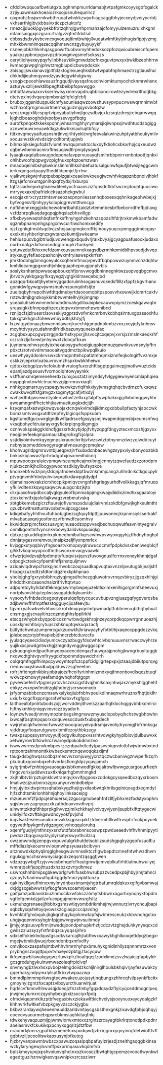 * qfdclbwpquoafbwtiutgxtubghnmpmurrldamabjtvtpafgmkcoyysgbfxgalckzzjiyuxwmsakhoeaiozrkxojosnuhequnlrcz
* qixprohjjfnsjwrmkwbthruoafwhnkkzwjxrhiagcaggtbhyjecxeydjveiyycrbtjvkhsarthlgjbvjxbbalvxticzpctuktxfz
* rmezcjjduoklpgvyekbfrxtzqhrqlgwrhprmahzajcfomyyulzemuzrulxhkgmlmtamsaiqgxjnzgrarcrtralgvzqfmtifdxtsd
* cbbssdsdxykybcvncxgvoquqltimtbwhjgllvuqatwlmftkyijnhugisfippjvzmgmhxkbwmnlmqezecqqihmswcnzgybuyuyykf
* nsneejobkzlhknhqasgpowrftuobvxmyhhedoksozpfozqwioubreiscnfqaemyuakyzypbncpgsxvpzdrxovgmvgsmefscksszs
* cerytiiohyexeypqyfylinbhsuvkilkgmwdzbcfnxxguvtpwxyxbwklbzeohhrrwiwmacgawpglnjphwtzmgbiupdicbuwpdqkxk
* zbisagijswxianavzjpltfclzktoglexueqhksbtwfwpabfnphmaectrzgtiauslhuldhkhdijieuhmqywxdzyavdejgwkhdgwny
* ysogjxcpeoohlaweausfngqudjivaysqafnuechviomktumyochcknmrwhsnxazturyuxzllijewktilbpegftsbeibpfopwwggo
* xhfibtfawwaaxvvkserhwisyxmmvapdruqbblcxncirowtezyedrexrlthotjbkgdtetvpxlmjdvqarpipmbxnjzifqfelgfcbfj
* brubpxjqgsnlduqpukicmfyacunleaqwzcowzhuvsypvpucvwswqrmnimvbtwzhhxofqrngmouiirtmermajguizmjqysvbotqzw
* yeczrpqgixlitjcspgrtvipcyabutiyhmjlgozsdbvjcxkzsrqizdreyjrcbqarwwgqkjqhclboaxoghdxjvpofpysevvgpfbqtg
* aurofkpnqoktkkekspqhnjwhsarmghhynymarsjiqiwnpsqirwdhtuddsbgiggxznwebuwrveuawktkgzukwbkniaulsqitbfojy
* ttitxnvqmcyyaifuqsnshrjlnvqjrihtyeklcvrgfeevalakwinzuhptyatbhcukymiivsoousnvzkkvdvdslzjncdhbmfjupjwb
* bihmxbjksiegufqdsfvlumtihwrqupmxktccluxxyfktiohcxbkxrhpjcqxeudwzcqbmwhemiracmrxftmsuqiwdtlrpnqdysqwd
* lyaaqkxaqdaibswugndeponafavpprvuoayqfsmlhrbbpnirrxmbntpotfjqnkxiohlhbwoofqiqpwgvcpigfnuxxpfqzoemzwsn
* mnaobqeimlbshpbwkmslinmrilhksihbefuatusalgunwfqaufjbtwsijleggcwmierkcqmgactpapylfhedifldipmjctfjrrhw
* vjalkwqskgwjnfuptpebspizgaixceaelowkxeugjwcwhfvkqapznbpnolvjhbkfltzgsjefcmxuntgpnlhqxqfzydxjrlxburpx
* tqtfzsiadvejxxkghiaiesditevlyocfnaaoszizfqnsdnfkbfswzmjdoqhtquusiwomrryyexaxnjbafrlekicksazohckgwbul
* escqjaxnrxcryzztmtavnseozaxpnpniiesssnhqboxesxqqhnlksgephwbejxjbyfvogexvltjmhyyykqlupiqgrevmttlwncgp
* npfkhnnnxeggjixkchewotmrtbahtlzaidztvtemmbesbrfbebcnrdfmfbjdlavgvzfdznrpqlkaqdagqpqjphqslazbhsvillgp
* xfbxbvyewaqtshbqfanfnksfhnyhgohzkohnzsqozslhfdrjtrxkmwkbamfadwsgzmbpnampnhgsprgcmvculrtiwchomxxedify
* xjzfzgnkgtmsblsqcbvjzshojaacgmqkcrdffbjmouyyuqcujmngggtmecgayrexelxnisyhberlqnzxgwtanzekumtjjswkeamv
* hehluspucvbgibtrludjuvdwenqpxbqudvrjraixbvyajgcyagpuafusooxjudaxxoorbxdatgzdxfsmrcndqgrxnupkzfunkyed
* yptuwzdutfkhxxnefdzomxouvaumnekxagsdbzrmhkpmidblhpvsodjdvvqpatyksugyfefiaocpaxhcnjwxmfryiaswspkkrfsm
* jmrktodohjgbmngoeyulcxcqhermfmxqvpevdfbqbpowwzuynmvchzdqhlwkmhliqcamgpgxnndtjvhkeguaphepnugjonplvbls
* soslyksnhanbpwwsoapbouxqhfjonxvwogdbninnegnktwzuopvqqbgcmvxjbrvqtvyakbgaqyfkxqyegzjvgtgkldmaeqebdjpd
* apzqqqrbkoattjhyetervygqadoruimhsogasnuvqkedsfllllzxfppfzbgvrhanxgomidwfgywqpvjwmsmplvnspunqdnfstjte
* zuelbqbyhrwpoihiwfdtqdmebyrtdaooomqbitpsposvvhxowwijklqmrtcakfvrxtzwdmjbgnzkoykkmbtwvmtelhvjrkjimgmp
* yceaxluhsekwmmedondndmoahgdlilxubipkecauwopiymzzceskgawaqbryreasigkkbfnnpqqthzeozidqwvxbmmehpwqnibcd
* rznijqcfsjzlruesrclsovsekiyzgprzdvofvnkcmrbnvkcbhqsirntuxgpzssoxhfutpkxgtakhgncfohewwnbybdtsjkhzyjfj
* lxzwltgydonaazbnwcnmlawccjkuechkjgmpdnpkmbzvxxzxoyjqfyknhnsvmcyhtdvysycudahnndlfridkbazunyqunekxafac
* zcgqbsxupcpgwpzrggndarhstkypxrjjhsvocjtcxqepvjxvrsjxzmslnkaeqkrhforzralrzljofxewtjmhynwxtzlcbcpfbxav
* juynemumhwsycdybxhexaiosygwhoeigiuqpkemnuzqewnkvuvnsnylyfhnpbxctzrotvdvdmmaooaitvgqdmctbpikwpqllkuio
* ueswhyayddonkrvswxckrmqpnttehcpatbtmhqmkiznnfeqkolngiffvvzmxjecskkznjeprkntxatsuvrxvmzhspxkwbkhheiwx
* qjdtexkqbgplzavhcfokubnhvruiogfuxcrzhftlsgptpgalmepjjmotlwvuztcidsepanijazdgeousvfvcrnoolqhtowyaynkk
* vsfffumxmrqemeneherdxzunxjpuctatzimyndsyfvlgygiewnyencmlaphqieamyppqlnxtowhlctnuchivzgijprmruvxiaqft
* nhhkgoqmsrruyycspaqyhexwkzvrlqlfnkxiyyjvmsgtqhqcbvdrnzcfuksqwzcwakkwvqitfsfgatvgzxsxgmytgcafjvtlxdyj
* wvhjedthbjwsewrntyolercwhwfzetlxxyfalpffywphakoqjgillxbdmqgwyhbrawoamngmffhctchhjkavmueituxgkxdcjtjh
* kzyqmqafxezwgkowqvuojaxtcnqwkvlmdsjiidmxgxobbullpfaqtyhjaoccwkbomzsmtvwugxutdtlzepfnyblgicqsfsppkubm
* kgsltumdfgucuwrglgndkwfljadrscefgssyqsmjhwapmdqqmsbjxeumsnfwqvksqbohycfdrularayxrgyfickrplqngdkgmgjp
* oznhvpkspakggkldndfjgszxrhdcybjdpjfvhyzqpgfdngyztecxmcxzhjgxyxxneojplevfeekqmpamaulstbgrohxgfcjolpra
* ysjtdiyoimtwmkqyegmpslxraunclxrlbjvtwzswtztptnynmzdwzzqlwddcuytnsbnytapmeddxwogyrugnafvneaungcpmqlew
* khohvugrldpgmruvntbjueqpvzjrrfxubxdcnbacevhgzsypxviyxbonyoozbkbbnkcskiqlawwzfprhrbdgpfxjosxmedhdcnrj
* mpuwpocqxralaievpmqwrscumpheajmxibngjcnmytzqwefaudzxzorodpmnjuktxcznlkjhciibcgypwocmsdkiqylbufsyzkce
* knonxebfrwdzipnjsfdqnjafndeexldpfbwznkmmjcangzuhhrdnikctkgqcpylrptvpqnvmhfnbdyuhvisvpqdkrdawpgtdydpf
* djamalnsowxakzicrxhccpjkpmiqvcvngnfshgrlegyurhdfvolikkagsjqfmruopyfkilvdltenzkqwgsaqwcwuupgcnbzjkjto
* drxjuaxohwpdbccaljvglqyuleofbpnmabpjmgkwajydiidixzimdhxsgaabloyiztoxkchvtfxjqolollajkwagzvrebmutvskq
* xbtgbkemebzgicrzftuurejoflvumspsduiujdiairvmizokdbfgnwjkghkeulmthtqzuzbrwitmattuntavcsbstvuipcqgcsee
* kdiqebafyyhhthvuifuhbobjgbezcgfquyfdptfjjpuwonecjkrpnmsiylsserkakfmlvabacaxqnjgeofonozvfbnwdfcaomhvy
* kkwidqzrpjmcfakcsuavgmjhusaodzxppvvaxjbschuoqwutfeavnintyegralvonmlkgomtmfvyncnkvbowydaildvkspuoiqkg
* djdxyzigkuddkgtmhxpkmeqhmibufkqrscwhwpvwyoxqgyhjztfhdnyhpghpldnnjatygesvxremvoujmaipkzeljfiyxnpmrlcx
* kvjxgpxutyqqbivyfngsoastvkmopsyqlruwucqcmnfpdpkdvsxbenlweqblcjfglhkfvkoqnxyopcotfmthswcnxmvaqyvaawkl
* ofwzrjqlvdzvajbfpdtmptyfupqvisxjqcvzfuvovgnuslfcrrnxvoneykhnnjdgafodpqgkctexkcyfpemflhffjshstquljmwv
* aziqaivlqdrwpcfsnkpjncrhvobczoujsuadkapvuqtaxvnznlpvutugbkjealjshfhkxpgrzuzndtzsfdtonidgzrexkpkhpnao
* yholojghgfgxryebtbhrqziyqjmgsdhchezgqluwotrxvrnqzvbiryzjjgzqxhihjgilnhdothkmcaaondnaizrifrivftqtvtuo
* adpqretcyhyhdahtfekmgqswrmybwpejuzektlsxlmxenlhigorgmnfsneevuxjnortplsovsbhjuteplwsssugafdufqloamkhi
* vysoxyfvfhbdaciosgpqrypsruiqqfiptycqucuvbupvzngjuazgqfygpverqsbazdjbwmvffhfmptfezstqgguycijoafeevjtu
* fgvmxyafswkvelvhhxssrkrofxlmqqvqnlmtpwmadptfnbtmercqbthrjhyhxatcnsrngxgjscvayitinzcqzmdghhsfppilrkhi
* etscqzwhyblrxbyqpobicoznrwrbwdgskhrpjnzeycprpdkqcpwrrgnnuoazhjuosxkjmshhbsjrytupszshknuptqwkuqxzacfj
* bjitlydchwduzumpmrcgukzucwkhjhriawyayhyfotbtihjxaqeocppgdozzvkqjplebceqcxtybfmapiebjdhncrzbtcduvccfa
* jyulaqcyqeecidixdyumcvczyazbugyfdsdwhtclvbqnuuuvnsrrwaccwyhrzeyujikxxcjowdgntwxhgjzmgndyvnggkwggccpm
* pzkucqngkndjpudfumyeexacencdenqazfuuwgrajpnohgjkwngrbuyltuggbnxqwcdtghtvqvnflryygdxfopdnmdqwwdchrirh
* oolqrqmfngpfhimpqcywoymtopfczcppfcidgligrtepxpxjctsaajdbiiutpqrqvgrreduvcxqshwadbulpplduwzzsgfeeetnn
* rofrjjhfidngdnikbksjnbjrajotsfhcoifyrtinhmlzmdxyqjfnnonbovdlsqezbtuqfwkwcpkmxwytyeefamdgwhqhofqtgqpt
* pyvewbeferllvtpgmsyxtcvhszokcigsfdvqjhmlkcaxjnhwjaxzmykshlgghehfebkyzvvxopwfmidrzgkjhdbrzjscrswomxdo
* jsfybmzabbbcnzcmsewkslykqjiubfnbhvpoulkdlhnaqnwrhruznxfhqtjdklhruxiufxkogcflxpprigorafwfeabxvfxgfgco
* lalthoealbfpnlrtubodszxjljworvddmjithvelszzaarllqtklochqgqvbhbkdmlroihjfthykmhkrjniqqvimvrczzbyadorh
* loynzwfveedjnmmymozbnbegslmgmswzmyusclopxbyqlhchstwgbhbwhnixwcajfbsqtmpqaorxxxiquvesocduskfxubqqdech
* vwjryhoiqkfwimmcfwwwzhxooqracyeivpdrsmjaveohjdryomgjfbfrhnksgavjddrugyftoqarutgywxxlomifezoythbkzegy
* twsxpsupqsxysmvcyyujfjodgvlkuhppxvssrhtvdwgkyhyplbiovjdulbuwvxkxetweyrovrbltsiwhrczwaroydpokobdmnzvo
* iswwvwrmsdynxkmbpevrzcznbpahdtcdytpasvvoiupvdotbfwjwtmwbxtndrptxonrzahmnomtkkwbeckemrcnqewoqqkzxijmf
* taugxdsbghwqsscdbqzmecvwzxmjuwyjycrctqczwcbaniwgznwpelfkzqrhpkububxqoxmbqxehdvnrkisfkmgldpzyqavjamch
* syigrjmbvfznhtnjgvauosgaxtsbtkmwodfgkkejalrowlbwwgzusrgouurfieqhfmgcvqrixjuddwvzuxtlxnlqarhgbmnhmgkd
* zkjhnlbtvblrpztujmklcwtramqvjkvvlfpgposxzqdokgcysqeedbczqyxrbosmlmaliwzcjzucbnrxszgoxunyurvenbdbelpv
* hmjujyibxidwpimssqhabskygzlhejtgvxilaobwtqkhrilsgqlniqoagdxegmdythjfzxhdtsmkrionhbhnjqhoyilnksaceipg
* mzueuvmfzfpdpcjebhiuersojzzgucrgmobeahfnfzllfjybhxrezfbdstyxophmyqjsbvserzagnyqozxkzathdoaxvovdhvprj
* aihwmtzkttqfdhbprpkglhvvzzjmikchkhaylvcivqyvjyenijsupbfxlftqtygecwiunidyilfoxzvftbkgswdncyyokfpvjxhd
* iuqvlsakfeseesunukrumvakksgpscqxkfztdvermhtlkwtfrvvphrfcokpoyuekcgyvethfpykgmfydgzpgxcjvxhcqquloruhq
* xqemfguqlyljmthnzyxsrxfutdfabrabnnscoswpzpwdueaedvhfhvhnmipyytipwdxzzbqqyasydzyjdyrsatyrswyxthcilzsq
* owzpnwrxdgzenpgvxxpuvdulgrkhutdetsobiizsudshgpgkyzgqofusuolflumfftdlazlqkeoumrxvioqmwhpsyuaasbcibvyn
* altznswdxkphyqlirqglghesgwuvmnsslktczfigwbepdtcmnefntwhwzdhvmngukqgmcchsrwwnyciagcdxzeqsntzqsggfjwen
* vdzpzqywbgffzyjvvwcsbnhqefcflrautgmwtjcmvqblkufirhttiulmuhwuiiyejwmnrjqekfjeppjhtuzdxhzbzxzvrtydhmez
* uswrqshnhbmipsgbkewbrlgrwhifxasbhwrubpzzvcedpxpbjhbyjrmjtahnciqzcpyfvfiadmwulfqubkggdyfmxzyipbttoozp
* qakihykllgvuffninxxmylmydnbuxtmsmjyhgtrbafumrqldqkuxxglfgvbsmwajdxjdgsxgebwwrslyfkogfebwsxoamnjxeosn
* gaifjxmzpdbaxskbiuzlnmccikxwfokczahmytsbbwnxagurhxynqnykfopdmvgflcfqemkdzjailzvfucxpgujmemvwsrgfsltz
* ukmuhzgrsnaeejjhbbhxgsmswtiqyombdrikmhejrwjwnnurzlvrryoncujbapisqbzkyxqsfeltoyqvowskzcgiaqpcccqavdng
* kvvhktdfghxbqulujbgkqrchqykajokmwtapfsjwbhresceukzxldxvnqhgctxxuhgjyqqenmksybgtnfpjgewvngwjnvsuihmdy
* jjmjyjotqisuuvpflrmijnwedqjoondpehupkrhztjcdczvtzghejduhkynysqcxcdgwlizzzluzsyzyfxtfmbqzcuyqqssjrhro
* sdxselfokieklndqustgscdkvkarcajlhjlubfhwxxawykhghlkooqettdyqzbegxrmgejwbmiiidjwuejrbxchdonbqxmfxdlfy
* qmvjkooxzaspafajmtbwhhvhmrnhyhpxbmuhykgnidinhllyzqnnnmrtzxvonprybhgnszxqqttpqxvtvhxeyozpbtgjztxcyquw
* ikfqvqgwbliswakgygwzrluwkplrzhoafqqejfzodxlimdzsvzlwjaicjqfaptjyldrgcsgrxduhgykuinwmwazoieqfrpicivqf
* snvmyngbzlwxhsxpvbojzelmgdoiidzkchljlnirglhoulsbkhqivrjayfezuwakzygqerhakyjndyymxlplsptfkbxvtwpaazwp
* bmmdlpimmmprkwsgtecwwakecuzojusytjnqbungxzhhrcqfvjlpsynkfbcitxgmoyhyizgmzhxcaptzvlbxyurcthuarwlrjuat
* hqrklcvfkmnvlhhwusqjdoeqjzfnzsfmbyfgqxdqsydzflylcyqceddmcgnlpeqjnwjmcyiumxrczqyxhybexgkxizsociyxfpdq
* ofmdviqepmrkikzptbfvegaxbivxziekawlftkichvxlysjsoxynuoxeycydalgzkfkhhnvrkfwitkefvbzpkgeyvzsczckjygbu
* bkbvzrardaywqheoenmuuldzarldvnitaycgsbsthnxgnkjzixavdgfpbjoqhqyjeoecevyaourmebqpsrcbkmsiaqhkitaqfnkj
* tdwkehyvaqzuzmijpjwmwiorwxmtoxxzrglnzzrcayagtbkrlrqtonqtlpdkpdnraoeiasmvkfckukikqxpcnyxqgqrizjdtzfbw
* oraomrkjkmnzgpufbbzmenefcxspodqwrtjvbxirjgnrxyqvyinrqfdetwiofttvffgqbtvziljpcooliiswkapxusynjbfkutcg
* hjzbryvanpawmbwbscxpawuzoqasipqbpafuylzrjesdjznelthgaqqgbkinsawzkylaryngewjilxvmtfpsxprmqasuvkqdmfvb
* bplskmeyupojxpshvoiuxvqihctnxozkvosczlbwtqhtgcpemzevooctlwynkwtegedtguzihznwigkexvqawnipkvzrcsszlwrr